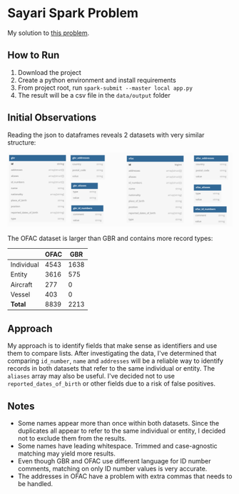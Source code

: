 # Sayari Spark Problem

My solution to [this problem](https://gist.github.com/jvani/0bc9a6aa143c5cc8bdd74f6b3828faac).

## How to Run

1. Download the project
2. Create a python environment and install requirements
3. From project root, run `spark-submit --master local app.py`
4. The result will be a csv file in the `data/output` folder

## Initial Observations

Reading the json to dataframes reveals 2 datasets with very similar structure:

![](diagram1.png "data diagram")

The OFAC dataset is larger than GBR and contains more record types:

|            | OFAC |  GBR |
|------------|------|------|
| Individual | 4543 | 1638 |
|     Entity | 3616 |  575 |
|   Aircraft |  277 |    0 |
|     Vessel |  403 |    0 |
|  **Total** | 8839 | 2213 |

## Approach

My approach is to identify fields that make sense as identifiers and use them to compare lists. After investigating the data, I've determined that comparing `id_number`, `name` and `addresses` will be a reliable way to identify records in both datasets that refer to the same individual or entity. The `aliases` array may also be useful. I've decided not to use `reported_dates_of_birth` or other fields due to a risk of false positives. 

## Notes

 * Some names appear more than once within both datasets. Since the duplicates all appear to refer to the same individual or entity, I decided not to exclude them from the results. 
 * Some names have leading whitespace. Trimmed and case-agnostic matching may yield more results. 
 * Even though GBR and OFAC use different language for ID number comments, matching on only ID number values is very accurate. 
 * The addresses in OFAC have a problem with extra commas that needs to be handled. 
